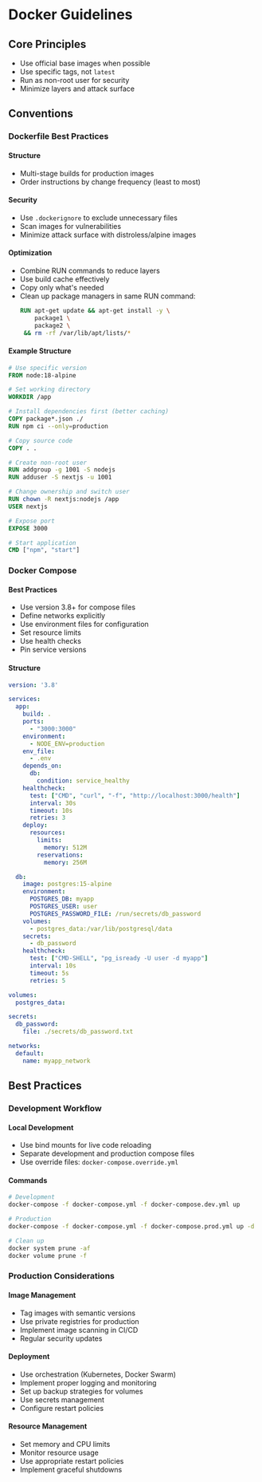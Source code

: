 # Docker Guidelines

## Core Principles
- Use official base images when possible
- Use specific tags, not `latest`
- Run as non-root user for security
- Minimize layers and attack surface

## Conventions

### Dockerfile Best Practices

#### Structure
- Multi-stage builds for production images
- Order instructions by change frequency (least to most)

#### Security
- Use `.dockerignore` to exclude unnecessary files
- Scan images for vulnerabilities
- Minimize attack surface with distroless/alpine images

#### Optimization
- Combine RUN commands to reduce layers
- Use build cache effectively
- Copy only what's needed
- Clean up package managers in same RUN command:
  ```dockerfile
  RUN apt-get update && apt-get install -y \
      package1 \
      package2 \
   && rm -rf /var/lib/apt/lists/*
  ```

#### Example Structure
```dockerfile
# Use specific version
FROM node:18-alpine

# Set working directory
WORKDIR /app

# Install dependencies first (better caching)
COPY package*.json ./
RUN npm ci --only=production

# Copy source code
COPY . .

# Create non-root user
RUN addgroup -g 1001 -S nodejs
RUN adduser -S nextjs -u 1001

# Change ownership and switch user
RUN chown -R nextjs:nodejs /app
USER nextjs

# Expose port
EXPOSE 3000

# Start application
CMD ["npm", "start"]
```

### Docker Compose

#### Best Practices
- Use version 3.8+ for compose files
- Define networks explicitly
- Use environment files for configuration
- Set resource limits
- Use health checks
- Pin service versions

#### Structure
```yaml
version: '3.8'

services:
  app:
    build: .
    ports:
      - "3000:3000"
    environment:
      - NODE_ENV=production
    env_file:
      - .env
    depends_on:
      db:
        condition: service_healthy
    healthcheck:
      test: ["CMD", "curl", "-f", "http://localhost:3000/health"]
      interval: 30s
      timeout: 10s
      retries: 3
    deploy:
      resources:
        limits:
          memory: 512M
        reservations:
          memory: 256M

  db:
    image: postgres:15-alpine
    environment:
      POSTGRES_DB: myapp
      POSTGRES_USER: user
      POSTGRES_PASSWORD_FILE: /run/secrets/db_password
    volumes:
      - postgres_data:/var/lib/postgresql/data
    secrets:
      - db_password
    healthcheck:
      test: ["CMD-SHELL", "pg_isready -U user -d myapp"]
      interval: 10s
      timeout: 5s
      retries: 5

volumes:
  postgres_data:

secrets:
  db_password:
    file: ./secrets/db_password.txt

networks:
  default:
    name: myapp_network
```

## Best Practices

### Development Workflow

#### Local Development
- Use bind mounts for live code reloading
- Separate development and production compose files
- Use override files: `docker-compose.override.yml`

#### Commands
```bash
# Development
docker-compose -f docker-compose.yml -f docker-compose.dev.yml up

# Production
docker-compose -f docker-compose.yml -f docker-compose.prod.yml up -d

# Clean up
docker system prune -af
docker volume prune -f
```

### Production Considerations

#### Image Management
- Tag images with semantic versions
- Use private registries for production
- Implement image scanning in CI/CD
- Regular security updates

#### Deployment
- Use orchestration (Kubernetes, Docker Swarm)
- Implement proper logging and monitoring
- Set up backup strategies for volumes
- Use secrets management
- Configure restart policies

#### Resource Management
- Set memory and CPU limits
- Monitor resource usage
- Use appropriate restart policies
- Implement graceful shutdowns
